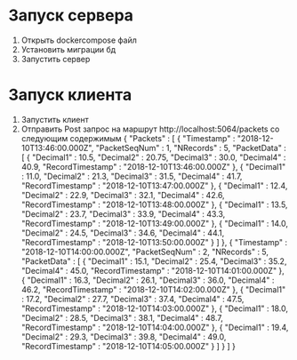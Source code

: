 # Запуск сервера
1. Открыть dockercompose файл
2. Установить миграции бд
3. Запустить сервер
# Запуск клиента
1. Запустить клиент
2. Отправить Post запрос на маршрут http://localhost:5064/packets со следующим содержимым
{
    "Packets" :
    [
        {
            "Timestamp" : "2018-12-10T13:46:00.000Z",
            "PacketSeqNum" : 1,
            "NRecords" : 5,
            "PacketData" : [
                {
                    "Decimal1" : 10.5,
                    "Decimal2" : 20.75,
                    "Decimal3" : 30.0,
                    "Decimal4" : 40.9,
                    "RecordTimestamp" : "2018-12-10T13:46:00.000Z"
                },
                {
                    "Decimal1" : 11.0,
                    "Decimal2" : 21.3,
                    "Decimal3" : 31.5,
                    "Decimal4" : 41.7,
                    "RecordTimestamp" : "2018-12-10T13:47:00.000Z"
                },
                {
                    "Decimal1" : 12.4,
                    "Decimal2" : 22.9,
                    "Decimal3" : 32.1,
                    "Decimal4" : 42.6,
                    "RecordTimestamp" : "2018-12-10T13:48:00.000Z"
                },
                {
                    "Decimal1" : 13.5,
                    "Decimal2" : 23.7,
                    "Decimal3" : 33.9,
                    "Decimal4" : 43.3,
                    "RecordTimestamp" : "2018-12-10T13:49:00.000Z"
                },
                {
                    "Decimal1" : 14.0,
                    "Decimal2" : 24.5,
                    "Decimal3" : 34.6,
                    "Decimal4" : 44.1,
                    "RecordTimestamp" : "2018-12-10T13:50:00.000Z"
                }
            ]
        },
        {
            "Timestamp" : "2018-12-10T14:00:00.000Z",
            "PacketSeqNum" : 2,
            "NRecords" : 5,
            "PacketData" : [
                {
                    "Decimal1" : 15.1,
                    "Decimal2" : 25.4,
                    "Decimal3" : 35.2,
                    "Decimal4" : 45.0,
                    "RecordTimestamp" : "2018-12-10T14:01:00.000Z"
                },
                {
                    "Decimal1" : 16.3,
                    "Decimal2" : 26.1,
                    "Decimal3" : 36.0,
                    "Decimal4" : 46.2,
                    "RecordTimestamp" : "2018-12-10T14:02:00.000Z"
                },
                {
                    "Decimal1" : 17.2,
                    "Decimal2" : 27.7,
                    "Decimal3" : 37.4,
                    "Decimal4" : 47.5,
                    "RecordTimestamp" : "2018-12-10T14:03:00.000Z"
                },
                {
                    "Decimal1" : 18.0,
                    "Decimal2" : 28.5,
                    "Decimal3" : 38.1,
                    "Decimal4" : 48.7,
                    "RecordTimestamp" : "2018-12-10T14:04:00.000Z"
                },
                {
                    "Decimal1" : 19.4,
                    "Decimal2" : 29.3,
                    "Decimal3" : 39.8,
                    "Decimal4" : 49.0,
                    "RecordTimestamp" : "2018-12-10T14:05:00.000Z"
                }
            ]
        }
    ]
}
